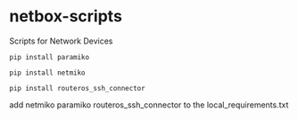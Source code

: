# netbox-scripts
Scripts for Network Devices

```pip install paramiko```

```pip install netmiko```

```pip install routeros_ssh_connector```

add netmiko paramiko routeros_ssh_connector to the local_requirements.txt
